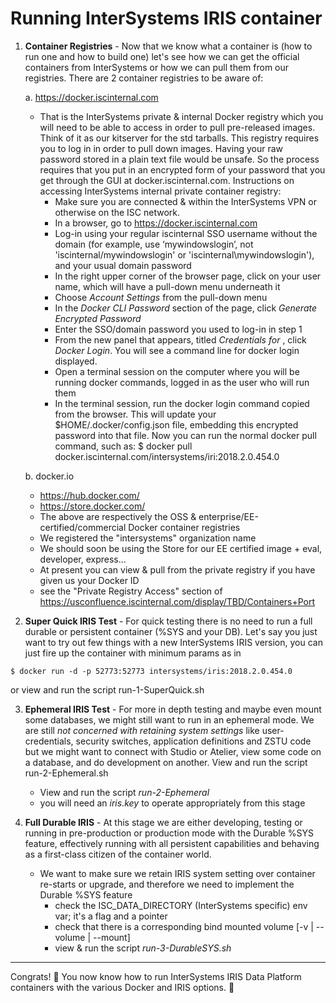 # Running InterSystems IRIS container

1. **Container Registries** - Now that we know what a container is (how to run one and how to build one) let's see how we can get the official containers from InterSystems or how we can pull them from our registries. There are 2 container registries to be aware of:

    a. https://docker.iscinternal.com
      * That is the InterSystems private & internal Docker registry which you will need to be able to access in order to pull pre-released images. Think of it as our kitserver for the std tarballs. This registry requires you to log in in order to pull down images. Having your raw password stored in a plain text file would be unsafe.  So the process requires that you put in an encrypted form of your password that you get through the GUI at docker.iscinternal.com. Instructions on accessing InterSystems internal private container registry: 
          * Make sure you are connected & within the InterSystems VPN or otherwise on the ISC network. 
          * In a browser, go to https://docker.iscinternal.com
          * Log-in using your regular iscinternal SSO username without the domain (for example, use ‘mywindowslogin’, not 'iscinternal/mywindowslogin' or 'iscinternal\mywindowslogin'), and your usual domain password
          * In the right upper corner of the browser page, click on your user name, which will have a pull-down menu underneath it
          * Choose *Account Settings* from the pull-down menu
          * In the *Docker CLI Password* section of the page, click *Generate Encrypted Password*
          * Enter the SSO/domain password you used to log-in in step 1 
          * From the new panel that appears, titled *Credentials for <yourUserName>*, click *Docker Login*. You will see a command line for docker login displayed.
          * Open a terminal session on the computer where you will be running docker commands, logged in as the user who will run them
          * In the terminal session, run the docker login command copied from the browser.  This will update your $HOME/.docker/config.json file, embedding this encrypted password into that file.
Now you can run the normal docker pull command, such as:
$ docker pull docker.iscinternal.com/intersystems/iri:2018.2.0.454.0


    b. docker.io
      * https://hub.docker.com/
      * https://store.docker.com/
      * The above are respectively the OSS & enterprise/EE-certified/commercial Docker container registries
      * We registered the "intersystems" organization name
      * We should soon be using the Store for our EE certified image + eval, developer, express...
      * At present you can view & pull from the private registry if you have given us your Docker ID
      * see the "Private Registry Access" section of https://usconfluence.iscinternal.com/display/TBD/Containers+Port



2. **Super Quick IRIS Test** - For quick testing there is no need to run a full durable or persistent container (%SYS and your DB). Let's say you just want to try out few things with a new InterSystems IRIS version, you can just fire up the container with minimum params as in
```
$ docker run -d -p 52773:52773 intersystems/iris:2018.2.0.454.0
```
or view and run the script run-1-SuperQuick.sh


3. **Ephemeral IRIS Test** - For more in depth testing and maybe even mount some databases, we might still want to run in an ephemeral mode. We are still *not concerned with retaining system settings* like user-credentials, security switches, application definitions and ZSTU code but we might want to connect with Studio or Atelier, view some code on a database, and do development on another.
View and run the script run-2-Ephemeral.sh
    * View and run the script *run-2-Ephemeral*
    * you will need an *iris.key* to operate appropriately from this stage

4. **Full Durable IRIS** - At this stage we are either developing, testing or running in pre-production or production mode with the Durable %SYS feature, effectively running with all persistent capabilities and behaving as a first-class citizen of the container world.
    * We want to make sure we retain IRIS system setting over container re-starts or upgrade, and therefore we need to implement the Durable %SYS feature
        * check the ISC_DATA_DIRECTORY (InterSystems specific) env var; it's a flag and a pointer
        * check that there is a corresponding bind mounted volume [-v | --volume | --mount]
        * view & run the script *run-3-DurableSYS.sh*



---


Congrats! :tada: You now know how to run InterSystems IRIS Data Platform containers with the various Docker and IRIS options. :tada:
